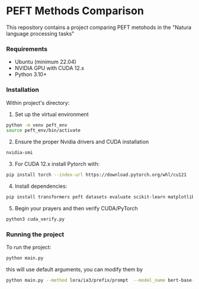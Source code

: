 # PEFT Methods Comparison
This repository contains a project comparing PEFT metohods in the "Natura language processing tasks"
### Requirements
- Ubuntu (minimum 22.04)
- NVIDIA GPU with CUDA 12.x
- Python 3.10+

### Installation
Within project's directory:
1. Set up the virtual environment 
```bash
python -m venv peft_env
source peft_env/bin/activate
```

2. Ensure the proper Nvidia drivers and CUDA installation 
```bash
nvidia-smi
```

3. For CUDA 12.x install Pytorch with: 
```bash
pip install torch --index-url https://download.pytorch.org/whl/cu121
```
4. Install dependencies: 
```bash
pip install transformers peft datasets evaluate scikit-learn matplotlib wandb sacrebleu rouge_score nltk bert_score
``` 

5. Begin your prayers and then verify CUDA/PyTorch 
```bash
python3 cuda_verify.py
```


### Running the project

To run the project: 
```bash
python main.py
```
this will use default arguments, you can modify them by 

```bash
python main.py --method lora/ia3/prefix/prompt  --model_name bert-base-uncased/google/flan-t5-small --epochs i --batch_size j --learning_rate k
```